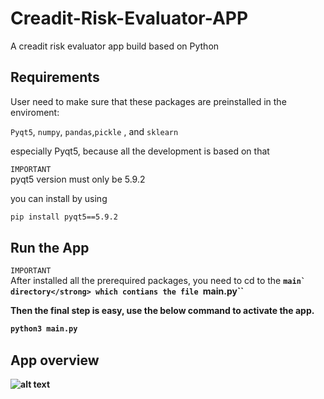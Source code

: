 # Creadit-Risk-Evaluator-APP

A creadit risk evaluator app build based on Python


## Requirements

User need to make sure that these packages are preinstalled in the enviroment:

``Pyqt5``, ``numpy``, ``pandas``,``pickle`` , and ``sklearn``

especially Pyqt5, because all the development is based on that



`IMPORTANT` \
pyqt5 version must only be 5.9.2 

you can install by using 
```bash
pip install pyqt5==5.9.2
```


## Run the App


`IMPORTANT` \
After installed all the prerequired packages, you need to cd to the <strong>``main` directory</strong> which contians the file ``main.py``



Then the final step is easy, use the below command to activate the app.

```bash
python3 main.py
```

## App overview

![alt text](https://raw.githubusercontent.com/span11UR/Creadit-Risk-Evaluator-APP/RM_img/overview.jpg)


